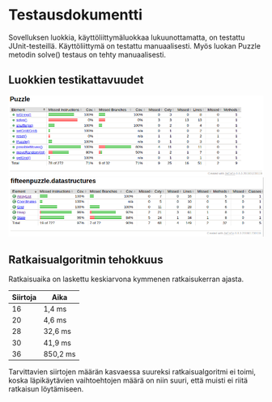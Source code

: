 # Testausdokumentti



Sovelluksen luokkia, käyttöliittymäluokkaa lukuunottamatta, on testattu JUnit-testeillä. Käyttöliittymä on testattu manuaalisesti. Myös luokan Puzzle metodin solve() testaus on tehty manuaalisesti.

## Luokkien testikattavuudet

![](https://github.com/essitepp/15-puzzle/blob/master/dokumentaatio/kuvat/testikattavuus1.png)  
![](https://github.com/essitepp/15-puzzle/blob/master/dokumentaatio/kuvat/testikattavuus2.png)  


## Ratkaisualgoritmin tehokkuus

Ratkaisuaika on laskettu keskiarvona kymmenen ratkaisukerran ajasta.

|Siirtoja|Aika|
|---|---|
|16|1,4 ms
|20|4,6 ms
|28|32,6 ms
|30|41,9 ms
|36|850,2 ms

Tarvittavien siirtojen määrän kasvaessa suureksi ratkaisualgoritmi ei toimi, koska läpikäytävien vaihtoehtojen määrä on niin suuri, että muisti ei riitä ratkaisun löytämiseen.


